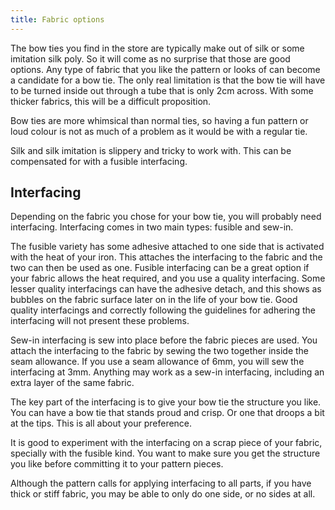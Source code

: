 ```yaml
---
title: Fabric options
---
```


The bow ties you find in the store are typically make out of silk or some imitation silk poly.
So it will come as no surprise that those are good options. Any type of fabric that you like
the pattern or looks of can become a candidate for a bow tie. The only real limitation is
that the bow tie will have to be turned inside out through a tube that is only 2cm across.
With some thicker fabrics, this will be a difficult proposition.

Bow ties are more whimsical than normal ties, so having a fun pattern or loud colour is not
as much of a problem as it would be with a regular tie.

Silk and silk imitation is slippery and tricky to work with. This can be compensated for with
a fusible interfacing.

## Interfacing

Depending on the fabric you chose for your bow tie, you will probably need interfacing. Interfacing
comes in two main types: fusible and sew-in.

The fusible variety has some adhesive attached to one side that is activated with the heat
of your iron. This attaches the interfacing to the fabric and the two can then be used as one.
Fusible interfacing can be a great option if your fabric allows the heat required, and you
use a quality interfacing. Some lesser quality interfacings can have the adhesive detach,
and this shows as bubbles on the fabric surface later on in the life of your bow tie. Good
quality interfacings and correctly following the guidelines for adhering the interfacing
will not present these problems.

Sew-in interfacing is sew into place before the fabric pieces are used. You attach the
interfacing to the fabric by sewing the two together inside the seam allowance. If you use
a seam allowance of 6mm, you will sew the interfacing at 3mm.
Anything may work as a sew-in interfacing, including an extra layer of the same fabric.

The key part of the interfacing is to give your bow tie the structure you like. You can have
a bow tie that stands proud and crisp. Or one that droops a bit at the tips. This is all about
your preference.

It is good to experiment with the interfacing on a scrap piece of your fabric, specially with
the fusible kind. You want to make sure you get the structure you like before committing it
to your pattern pieces.

Although the pattern calls for applying interfacing to all parts, if you have thick or stiff
fabric, you may be able to only do one side, or no sides at all.
